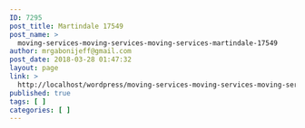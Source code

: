 ```yaml
---
ID: 7295
post_title: Martindale 17549
post_name: >
  moving-services-moving-services-moving-services-martindale-17549
author: mrgabonijeff@gmail.com
post_date: 2018-03-28 01:47:32
layout: page
link: >
  http://localhost/wordpress/moving-services-moving-services-moving-services-martindale-17549/
published: true
tags: [ ]
categories: [ ]
---
```


